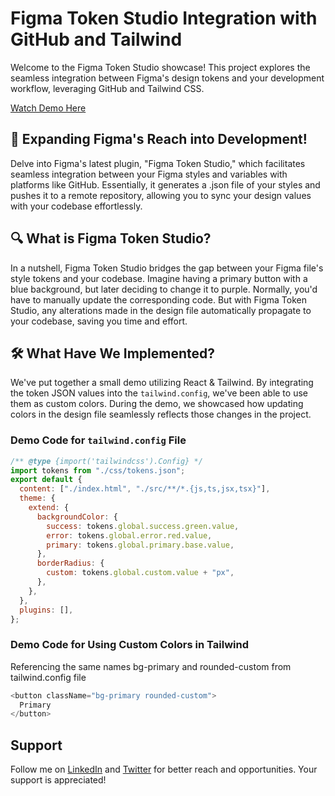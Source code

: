 # Figma Token Studio Integration with GitHub and Tailwind

Welcome to the Figma Token Studio showcase! This project explores the seamless integration between Figma's design tokens and your development workflow, leveraging GitHub and Tailwind CSS. 

[Watch Demo Here](https://www.linkedin.com/feed/update/urn:li:activity:7181523390397071360/)

## 🎨 Expanding Figma's Reach into Development!

Delve into Figma's latest plugin, "Figma Token Studio," which facilitates seamless integration between your Figma styles and variables with platforms like GitHub. Essentially, it generates a .json file of your styles and pushes it to a remote repository, allowing you to sync your design values with your codebase effortlessly.

## 🔍 What is Figma Token Studio?

In a nutshell, Figma Token Studio bridges the gap between your Figma file's style tokens and your codebase. Imagine having a primary button with a blue background, but later deciding to change it to purple. Normally, you'd have to manually update the corresponding code. But with Figma Token Studio, any alterations made in the design file automatically propagate to your codebase, saving you time and effort.

## 🛠️ What Have We Implemented?

We've put together a small demo utilizing React & Tailwind. By integrating the token JSON values into the `tailwind.config`, we've been able to use them as custom colors. During the demo, we showcased how updating colors in the design file seamlessly reflects those changes in the project.

### Demo Code for `tailwind.config` File

```javascript
/** @type {import('tailwindcss').Config} */
import tokens from "./css/tokens.json";
export default {
  content: ["./index.html", "./src/**/*.{js,ts,jsx,tsx}"],
  theme: {
    extend: {
      backgroundColor: {
        success: tokens.global.success.green.value,
        error: tokens.global.error.red.value,
        primary: tokens.global.primary.base.value,
      },
      borderRadius: {
        custom: tokens.global.custom.value + "px",
      },
    },
  },
  plugins: [],
};
```
### Demo Code for Using Custom Colors in Tailwind
Referencing the same names bg-primary and rounded-custom from tailwind.config file 
```javascript
<button className="bg-primary rounded-custom">
  Primary
</button>
```
## Support
Follow me on [LinkedIn](https://www.linkedin.com/in/prasad-katkade/) and [Twitter](https://twitter.com/_prasadd_) for better reach and opportunities. Your support is appreciated!
